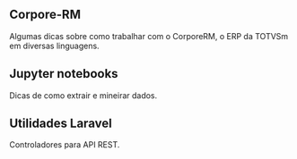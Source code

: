 ## Corpore-RM
Algumas dicas sobre como trabalhar com o CorporeRM, o ERP da TOTVSm em diversas linguagens.

## Jupyter notebooks
Dicas de como extrair e mineirar dados.

## Utilidades Laravel
Controladores para API REST.


